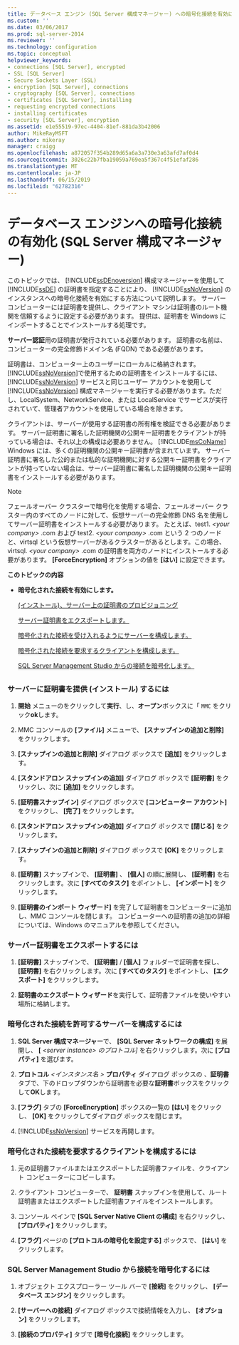 ```yaml
---
title: データベース エンジン (SQL Server 構成マネージャー) への暗号化接続を有効にする |Microsoft Docs
ms.custom: ''
ms.date: 03/06/2017
ms.prod: sql-server-2014
ms.reviewer: ''
ms.technology: configuration
ms.topic: conceptual
helpviewer_keywords:
- connections [SQL Server], encrypted
- SSL [SQL Server]
- Secure Sockets Layer (SSL)
- encryption [SQL Server], connections
- cryptography [SQL Server], connections
- certificates [SQL Server], installing
- requesting encrypted connections
- installing certificates
- security [SQL Server], encryption
ms.assetid: e1e55519-97ec-4404-81ef-881da3b42006
author: MikeRayMSFT
ms.author: mikeray
manager: craigg
ms.openlocfilehash: a872057f354b289d65a6a3a730e3a63afd7af0d4
ms.sourcegitcommit: 3026c22b7fba19059a769ea5f367c4f51efaf286
ms.translationtype: MT
ms.contentlocale: ja-JP
ms.lasthandoff: 06/15/2019
ms.locfileid: "62782316"
---
```

# <a name="enable-encrypted-connections-to-the-database-engine-sql-server-configuration-manager"></a>データベース エンジンへの暗号化接続の有効化 (SQL Server 構成マネージャー)
  このトピックでは、 [!INCLUDE[ssDEnoversion](../../includes/ssdenoversion-md.md)] 構成マネージャーを使用して [!INCLUDE[ssDE](../../includes/ssde-md.md)] の証明書を指定することにより、 [!INCLUDE[ssNoVersion](../../includes/ssnoversion-md.md)] のインスタンスへの暗号化接続を有効にする方法について説明します。 サーバー コンピューターには証明書を提供し、クライアント マシンは証明書のルート機関を信頼するように設定する必要があります。 提供は、証明書を Windows にインポートすることでインストールする処理です。  
  
 **サーバー認証**用の証明書が発行されている必要があります。 証明書の名前は、コンピューターの完全修飾ドメイン名 (FQDN) である必要があります。  
  
 証明書は、コンピューター上のユーザーにローカルに格納されます。 [!INCLUDE[ssNoVersion](../../includes/ssnoversion-md.md)]で使用するための証明書をインストールするには、 [!INCLUDE[ssNoVersion](../../includes/ssnoversion-md.md)] サービスと同じユーザー アカウントを使用して [!INCLUDE[ssNoVersion](../../includes/ssnoversion-md.md)] 構成マネージャーを実行する必要があります。ただし、LocalSystem、NetworkService、または LocalService でサービスが実行されていて、管理者アカウントを使用している場合を除きます。  
  
 クライアントは、サーバーが使用する証明書の所有権を検証できる必要があります。 サーバー証明書に署名した証明機関の公開キー証明書をクライアントが持っている場合は、それ以上の構成は必要ありません。 [!INCLUDE[msCoName](../../includes/msconame-md.md)] Windows には、多くの証明機関の公開キー証明書が含まれています。 サーバー証明書に署名した公的または私的な証明機関に対する公開キー証明書をクライアントが持っていない場合は、サーバー証明書に署名した証明機関の公開キー証明書をインストールする必要があります。  
  
> [!NOTE]  
>  フェールオーバー クラスターで暗号化を使用する場合、フェールオーバー クラスター内のすべてのノードに対して、仮想サーバーの完全修飾 DNS 名を使用してサーバー証明書をインストールする必要があります。 たとえば、test1. *\<your company>* .com および test2. *\<your company>* .com という 2 つのノードと、virtsql という仮想サーバーがあるクラスターがあるとします。この場合、virtsql. *\<your company>* .com の証明書を両方のノードにインストールする必要があります。 **[ForceEncryption]** オプションの値を **[はい]** に設定できます。  
  
 **このトピックの内容**  
  
-   **暗号化された接続を有効にします。**  
  
     [(インストール)、サーバー上の証明書のプロビジョニング](#Provision)  
  
     [サーバー証明書をエクスポートします。](#Export)  
  
     [暗号化された接続を受け入れるようにサーバーを構成します。](#ConfigureServerConnections)  
  
     [暗号化された接続を要求するクライアントを構成します。](#ConfigureClientConnections)  
  
     [SQL Server Management Studio からの接続を暗号化します。](#EncryptConnection)  
  
##  <a name="SSMSProcedure"></a>  
  
###  <a name="Provision"></a> サーバーに証明書を提供 (インストール) するには  
  
1.  **開始** メニューのをクリックして**実行**、し、**オープン**ボックスに「 `MMC`  をクリック**ok**します。  
  
2.  MMC コンソールの **[ファイル]** メニューで、 **[スナップインの追加と削除]** をクリックします。  
  
3.  **[スナップインの追加と削除]** ダイアログ ボックスで **[追加]** をクリックします。  
  
4.  **[スタンドアロン スナップインの追加]** ダイアログ ボックスで **[証明書]** をクリックし、次に **[追加]** をクリックします。  
  
5.  **[証明書スナップイン]** ダイアログ ボックスで **[コンピューター アカウント]** をクリックし、 **[完了]** をクリックします。  
  
6.  **[スタンドアロン スナップインの追加]** ダイアログ ボックスで **[閉じる]** をクリックします。  
  
7.  **[スナップインの追加と削除]** ダイアログ ボックスで **[OK]** をクリックします。  
  
8.  **[証明書]** スナップインで、 **[証明書]** 、 **[個人]** の順に展開し、 **[証明書]** を右クリックします。次に **[すべてのタスク]** をポイントし、 **[インポート]** をクリックします。  
  
9. **[証明書のインポート ウィザード]** を完了して証明書をコンピューターに追加し、MMC コンソールを閉じます。 コンピューターへの証明書の追加の詳細については、Windows のマニュアルを参照してください。  
  
###  <a name="Export"></a> サーバー証明書をエクスポートするには  
  
1.  **[証明書]** スナップインで、 **[証明書]**  /  **[個人]** フォルダーで証明書を探し、 **[証明書]** を右クリックします。次に **[すべてのタスク]** をポイントし、 **[エクスポート]** をクリックします。  
  
2.  **証明書のエクスポート ウィザード**を実行して、証明書ファイルを使いやすい場所に格納します。  
  
###  <a name="ConfigureServerConnections"></a> 暗号化された接続を許可するサーバーを構成するには  
  
1.  **SQL Server 構成マネージャー**で、 **[SQL Server ネットワークの構成]** を展開し、 **[** _\<server instance> のプロトコル]_ を右クリックします。次に **[プロパティ]** を選びます。  
  
2.  **プロトコル** _\<インスタンス名 >_ **プロパティ** ダイアログ ボックスの 、**証明書** タブで、下のドロップダウンから証明書を必要な**証明書**ボックスをクリックして**OK**します。  
  
3.  **[フラグ]** タブの **[ForceEncryption]** ボックスの一覧の **[はい]** をクリックし、 **[OK]** をクリックしてダイアログ ボックスを閉じます。  
  
4.  [!INCLUDE[ssNoVersion](../../includes/ssnoversion-md.md)] サービスを再開します。  
  
###  <a name="ConfigureClientConnections"></a> 暗号化された接続を要求するクライアントを構成するには  
  
1.  元の証明書ファイルまたはエクスポートした証明書ファイルを、クライアント コンピューターにコピーします。  
  
2.  クライアント コンピューターで、 **証明書** スナップインを使用して、ルート証明書またはエクスポートした証明書ファイルをインストールします。  
  
3.  コンソール ペインで **[SQL Server Native Client の構成]** を右クリックし、 **[プロパティ]** をクリックします。  
  
4.  **[フラグ]** ページの **[プロトコルの暗号化を設定する]** ボックスで、 **[はい]** をクリックします。  
  
###  <a name="EncryptConnection"></a> SQL Server Management Studio から接続を暗号化するには  
  
1.  オブジェクト エクスプローラー ツール バーで **[接続]** をクリックし、 **[データベース エンジン]** をクリックします。  
  
2.  **[サーバーへの接続]** ダイアログ ボックスで接続情報を入力し、 **[オプション]** をクリックします。  
  
3.  **[接続のプロパティ]** タブで **[暗号化接続]** をクリックします。  
  
  
